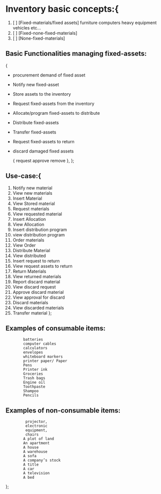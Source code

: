 # Inventory basic concepts:{
1. [ ] [Fixed-materials/fixed assets]
   furniture
   computers
   heavy equipment
   vehicles etc...
2. [ ] [Fixed-none-fixed-materials]
3. [ ] [None-fixed-materials]

## Basic Functionalities managing fixed-assets:
{
* procurement demand of fixed asset
* Notify new fixed-asset
* Store assets to the inventory
* Request fixed-assets from the inventory
* Allocate/program fixed-assets to distribute
* Distribute fixed-assets
* Transfer fixed-assets
* Request fixed-assets to return
* discard damaged fixed assets

  {
  request
  approve
  remove
  },
  };

## Use-case:{
1. Notify new material
2. View new materials
3. Insert Material
4. View Stored material
5. Request materials
6. View requested material
7. Insert Allocation
8. View Allocation
9. Insert distribution program
10. view distribution program
11. Order materials
12. View Order
13. Distribute Material
14. View distributed
15. Insert request to return
16. View request assets to return
17. Return Materials
18. View returned materials
19. Report discard material
20. View discard request
21. Approve discard material
22. View approval for discard
23. Discard materials
24. View discarded materials
25. Transfer material
    };
## Examples of consumable items:
            batteries
            computer cables
            calculators
            envelopes
            whiteboard markers
            printer paper/ Paper
            Pens
            Printer ink
            Groceries
            Trash bags
            Engine oil
            Toothpaste
            Shampoo
            Pencils
## Examples of non-consumable items:
             projector,
             electronic
             equipment,
             chairs
            A plot of land
            An apartment
            A house
            A warehouse
            A sofa
            A company’s stock
            A title
            A car
            A television
            A bed
};
